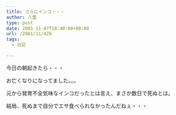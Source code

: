 ```yaml
---
title: さらにインコ・・・
author: 八雲
type: post
date: 2001-11-07T18:40:08+00:00
url: /2001/11/429
tags:
  - 日記

---
```

今日の朝起きたら・・・
  
お亡くなりになってました。。。
  
元から発育不全気味なインコだったとは言え、まさか数日で死ぬとは。
  
結局、死ぬまで自分でエサ食べられなかったんだねぇ・・・
